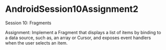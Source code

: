 # AndroidSession10Assignment2
Session 10: Fragments 

Assignment: Implement a Fragment that displays a list of items by binding to a data source, such as, an array or Cursor, and exposes event handlers when the user selects an item.
